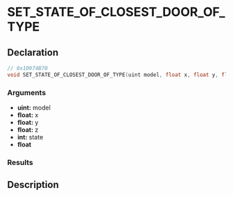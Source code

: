 # SET_STATE_OF_CLOSEST_DOOR_OF_TYPE

## Declaration
```cpp
// 0x10974B70
void SET_STATE_OF_CLOSEST_DOOR_OF_TYPE(uint model, float x, float y, float z, int state, float);
```

### Arguments
- **uint:** model
- **float:** x
- **float:** y
- **float:** z
- **int:** state
- **float**

### Results

## Description
